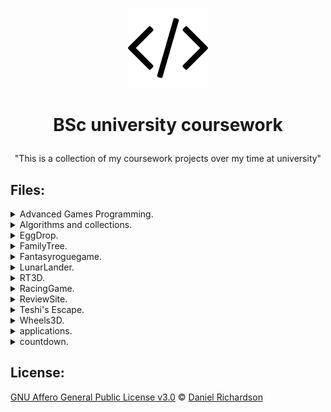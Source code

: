 
 <p align="center">
  <img src="images/icon.png"/>
</p>


#  <p align="center">BSc university coursework</p>
<p align="center">"This is a collection of my coursework projects over my time at university"</p>


## Files:

<details><summary>Advanced Games Programming.</summary>
<p>
 
<p align="center">
<img src="http://richardsondaniel.co.uk/wp-content/uploads/2015/05/AGP2.png"/>
</p>
 
# [Advanced Games Programming](http://richardsondaniel.co.uk/university/cgt-year-3/trimester-1/advanced-games-programming-advanced-projects/)

The Advanced Games Programming module taught advanced programming concepts in C++, graphics, networking and multi-threading. It was entirely assessed through practical coursework and gave students freedom to explore advanced topics that intrigued them. 
 
## Assignment

The assignment was in two parts. Part one was to implement an advanced topic and then create a lab as if you were teaching it to someone else. Part two was to take a much more advanced topic and implement it.
</p>
</details>

<details><summary>Algorithms and collections.</summary>
<p>
 
# [Algorithms &amp; Collections &nbsp; ](http://richardsondaniel.co.uk/university/cgt-year-3/trimester-1/algorithms-and-collections/)

The algorithms and collections module taught unsurprisingly algorithms and collections. It was assessed with both an exam and a coding assignment. All module tutorials and lectures were taught using Java and the Java Collection Framework. Even though the course until this point had only focused on C++ this gave students a new opportunity to better understand a new and popular language as well as learning fundamental concepts to computer science. 
 
## Assignment

The assignment was to take a basic binary tree implementation and extend it to be more efficient and useful. Then to compare it with the traditional binary tree found in the Java Collections Framework the `TreeSet`. Which is internally implemented as a binary search tree.

**Tasks**
* Implement Extended Binary Tree
* Insert elements at the root for better performance
* Compare with a Red Black Tree (`TreeSet`)
* Implement Serialization
</p>
</details>

<details><summary>EggDrop.</summary>
<p>

<p align="center">
<img src="http://richardsondaniel.co.uk/wp-content/uploads/2015/05/Screen-Shot-2015-05-30-at-14.39.43.png"/>
</p>

# [Mobile Games Development](http://richardsondaniel.co.uk/university/cgt-year-3/trimester-2/mobile-games-development-eggdrop/)

The mobile games development module was a crash course in web technologies to those with a more traditional programming background. Students were expected to write a 2D or 3D game using a popular JavaScript framework to showcase their understanding of basic web technologies. While the game that had to be developed did not need to be overly complex students had to meet a set of goals for their submission to be considered valid. It was a fun module that I really enjoyed. 
 
## Assignment

The assignment was rather simple. First students had to write a design brief which set out their project but this design brief was to be short and to the point. Then students just needed to develop it using good development practices and make a playable version available online. However to be a valid submission the game made must have two or more of the below listed features. 
 
</p>
</details>

<details><summary>FamilyTree.</summary>
<p>

# [FamilyTree](http://richardsondaniel.co.uk/university/cgt-year-2/trimester-1/structures-and-algorithms/)

The coursework was split into three sections the first section was to create the initial family tree class, it should be able to identify the current working family member partners to the family member children of the family member and siblings of selected family member, It should also a method to add a child to any member should they have a partner, this was accompanied by a tester class that would test these methods where functioning correctly.

For section two we where to expand upon our initial classes, we where to add an addPartner method to add a partner to any selected member should they be compatible, the display method should be updated to also display the entire family tree no just immediate family and finally a few extra smaller parameters.

Section three should add the ability using recursion for any person with in the tree at any point to have a child added to them should they also have a child instead of the family tree working down as it goes.
</p>
</details>

<details><summary>Fantasyroguegame.</summary>
<p>
 
# [Game Engine Design](http://richardsondaniel.co.uk/university/cgt-year-2/trimester-1/game-engine-design-fantasy-rogue-game/)

The game engine design module aimed to teach students design patterns and common coding patterns found in game engines. It also taught students inheritance found in C++ and common C++ advanced topics such as the standard template library known as STL. 

## Assignment

The assignment was to develop a prototype game that showed off good use of modern C++ and design patterns. The goal was not to create an awesome game but merely show off the concepts taught in the module. Additionally a report was required to describe the design and what features have been implemented along with a general report. 
</p>
</details>

<details><summary>LunarLander.</summary>
<p>
 
  <p align="center">
<img src="http://richardsondaniel.co.uk/wp-content/uploads/2015/05/screenshot1.jpg"/>
</p>
 
# [LunarLander](http://richardsondaniel.co.uk/university/cgt-year-1/trimester-2/2d-graphics-programming-lunar-lander/)

This module would be our first real test of personal programming, we where given two tasks to choose from  the first was a cannon firing which would require proper gravity physics and the second was a Lunar lander simulation in which you would need to create a simulated landing on the moon with some included gravity physics. I chose the latter as I personally felt I would enjoy the task of simulating a low gravity landing, the task required that a random terrain be generated at the bottom of the screen with a section or two of flat terrain for landing and a Lander be spawned in a random location in the upper part of the screen the Lander would then have a limited amount of fuel in which to land safely.

## Assignment

The Lander must also have a “floaty” style to it, having a lower then earth style gravity always being pulled towards the surface of the moon. The lander’s fuel is limited as such to not make the game overly easy or overly hard it should give just enough fuel to make their decent or enough to set the lander on a correct trajectory towards a flat land. Should the lander pass throughout the left or right borders of the screen it will be transported to the opposite side of the screen, the top border is open as to let the lander have some extra height to play with, however going to high will also count as a death.
</p>
</details>

<details><summary>RT3D.</summary>
<p>
 
# [Real Time 3D](http://richardsondaniel.co.uk/university/cgt-year-2/trimester-2/real-time-3d-3d-game-creation/)

The real time 3D module taught basic 3D graphics using an industry standard graphics library and programming language. Students learn the theoretical underpinnings of 3D graphics - from elementary viewing to scene graphs, gain a basic understanding of contemporary graphics hardware. It is assessed with a practical coursework where students develop a 3D demo and show it both to fellow students and module lectures. 

## Assignment

Using C++ and OpenGL students were to produce a 3D tech demo in which a player can control an animated character around a 3D,lit, environment. The demo should then be presented to students and module lectures and a 3D recording made available should our project fail to build on university machines. Students could investigate advanced graphics topics and if implemented students would receive extra marks although a basic level would still yield a pass. Along with the practical aspect the following elements were mandatory for a basic pass (C Grade). 

* Software design document
* Software project report
* User instructions
* Reasonable  coding standard.
* Use object oriented code 
</p>
</details>

<details><summary>RacingGame.</summary>
<p>
 
# [Interactive Physical Modelling](http://richardsondaniel.co.uk/university/cgt-year-2/trimester-2/interactive-physical-modelling-racing-physics/)

The Interactive Physical Modelling module was about teaching basic physics to students which was assessed with an exam and a practical coursework. It was a chance for students to develop an understanding of how physics is simulated in both video games and wider computer software. While one of the more challenging modules it did provide a lot of opportunities to develop an interesting demo that proved students ability to take theoretical concepts and map them directly to software. 

## Assignment

The assignment was actually very simple. Make a physics demonstration in C++ with whatever technology you wanted. Providing you didn't use physics libraries as that would have been cheating. We were expected to work in teams with each members contribution made known through an individually submitted critical appraisal. The end playable demo should be the following.

* Replayable, with the option to vary parameters to show off effects
* Be written from scratch, no physics libraries allowed
* Show basic physics concepts such as gravity, velocity etc
</p>
</details>

<details><summary>ReviewSite.</summary>
<p>

# [ReviewSite](http://richardsondaniel.co.uk/university/cgt-year-2/trimester-2/computing-project-review-website/)

The Computing Project was a module designed to allow students to work in teams to design a piece of software. The module assignment was actually just a design document and presentation. The module was more about developing professional skills rather than programming skills. When talking about professional skills I am of course talking about teamwork, communication, leadership and other professional qualities.

</p>
</details>

<details><summary>Teshi's Escape.</summary>
<p>
 
 <p align="center">
<img src="http://richardsondaniel.co.uk/wp-content/uploads/2015/05/Screen-Shot-2012-12-09-at-04.01.12.png"/>
</p>
 
# [Teshi's Escape](http://richardsondaniel.co.uk/university/cgt-year-1/trimester-1/intro-to-games-development-teshis-escape/)

The following module was to create any game in which we wished this could be something original or an emulation of some past game you may have the played, the objective was to create this game and then make a very brief design document with some additional level onto of the one level you will developing then to pitch your game to a set of producers (lecturers) and create a mockup of your game with game cover, disc art and a poster to go along with it
</p>
</details>

<details><summary>Wheels3D.</summary>
<p>
 
 <p align="center">
<img src="http://richardsondaniel.co.uk/wp-content/uploads/2015/05/wheel.png"/>
</p>
 
# [Wheels3D](http://richardsondaniel.co.uk/university/cgt-year-3/trimester-2/games-technology-project-wheels-3d/)

In the 3rd year of university there was a key module, the Games Technology Project which was a double module which spanned two trimesters. The module was an opportunity for students to develop a game prototype in C++ and has always been used by students as a chance to develop a portfolio piece. 
 
## Assignment

The assignment was rather simple. In the first trimester students were to write a report setting out the design of the game from both a software and design perspective. Students were then to pitch their idea to a panel of experts who would offer advice on how to implement the game or ideas for improvement. In trimester two students were to implement the game as set out in their design document and a live demonstration was required to show off the game to the module markers.
</p>
</details>

<details><summary>applications.</summary>
<p>
 
   <p align="center">
<img src="http://richardsondaniel.co.uk/wp-content/uploads/2015/05/Screen-Shot-2012-12-02-at-00.59.53.png"/>
</p>

# [Java Applications](http://richardsondaniel.co.uk/university/cgt-year-1/trimester-1/introduction-to-programming/)

For this module we were shown how to do some basic level Java programming, for the end of the semester we where required to have created a series of mini applications such as a interest calculator and a change input calculator, and one major application which was called “countdown” this application would have to read read in a series of words from the dictionary varying from five to 8 letters long, all of the consonants in the alphabet and finally all of the vowels within the alphabet. The application user will then have to input eight characters from a series of vowels and consonants these eight characters will then be compared to our already inputted dictionary of words and all the words that can be formed using these words will be displayed.
</p>
</details>

<details><summary>countdown.</summary>
<p>
 
   <p align="center">
<img src="http://richardsondaniel.co.uk/wp-content/uploads/2015/05/Screen-Shot-2012-12-02-at-00.59.53.png"/>
</p>

# [Java Applications](http://richardsondaniel.co.uk/university/cgt-year-1/trimester-1/introduction-to-programming/)

For this module we were shown how to do some basic level Java programming, for the end of the semester we where required to have created a series of mini applications such as a interest calculator and a change input calculator, and one major application which was called “countdown” this application would have to read read in a series of words from the dictionary varying from five to 8 letters long, all of the consonants in the alphabet and finally all of the vowels within the alphabet. The application user will then have to input eight characters from a series of vowels and consonants these eight characters will then be compared to our already inputted dictionary of words and all the words that can be formed using these words will be displayed.
</p>
</details>

## License:
 [GNU Affero General Public License v3.0](https://www.gnu.org/licenses/agpl-3.0.en.html) © [Daniel Richardson](github.com/RichardsonDaniel)
